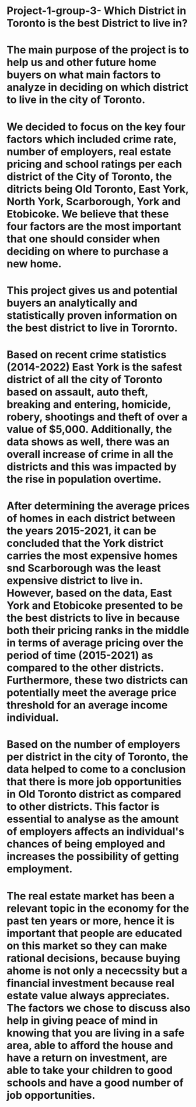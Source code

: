 # Project-1-group-3- Which District in Toronto is the best District to live in?


# The main purpose of the project is to help us and other future home buyers on what main factors to analyze in deciding on which district to live in the city of Toronto.

# We decided to focus on the key four factors which included crime rate, number of employers, real estate pricing and school ratings per each district of the City of Toronto, the ditricts being Old Toronto, East York, North York, Scarborough, York and Etobicoke. We believe that these four factors are the most important that one should consider when deciding on where to purchase a new home.

# This project gives us and potential buyers an analytically and statistically proven information on the best district to live in Torornto.

# Based on recent crime statistics (2014-2022) East York is the safest district of all the city of Toronto based on assault, auto theft, breaking and entering, homicide, robery, shootings and theft of over a value of $5,000. Additionally, the data shows as well, there was an overall increase of crime in all the districts and this was impacted by the rise in population overtime.

# After determining the average prices of homes in each district between the years 2015-2021, it can be concluded that the York district carries the most expensive homes snd Scarborough was the least expensive district to live in. However, based on the data, East York and Etobicoke presented to be the best districts to live in because both their pricing ranks in the middle in terms of average pricing over the period of time (2015-2021) as compared to the other districts. Furthermore, these two districts can potentially meet the average price threshold for an average income individual.

# Based on the number of employers per district in the city of Toronto, the data helped to come to a conclusion that there is more job opportunities in Old Toronto district as compared to other districts. This factor is essential to analyse as the amount of employers affects an individual's chances of being employed and increases the possibility of getting employment.


#



# The real estate market has been a relevant topic in the economy for the past ten years or more, hence it is important that people are educated on this market so they can make rational decisions, because buying  ahome is not only a nececssity but a financial investment because real estate value always appreciates. The factors we chose to discuss also help in giving peace of mind in knowing that you are living in a safe area, able to afford the house and have a return on investment, are able to take your children to good schools and have a good number of job opportunities.